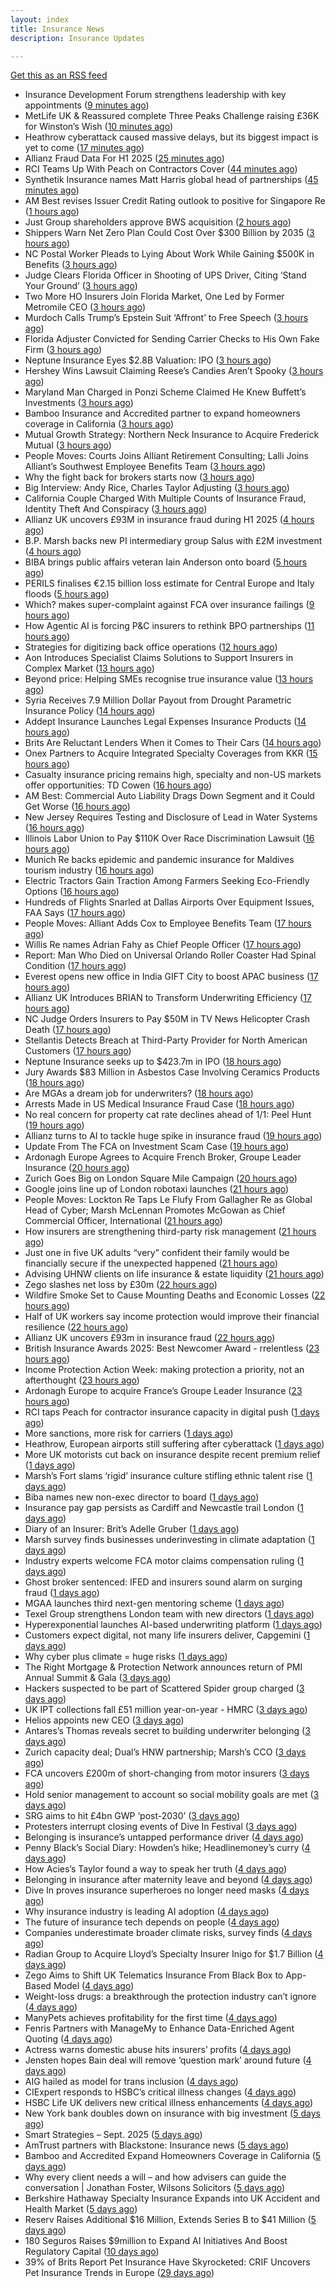 ```yaml
---
layout: index
title: Insurance News
description: Insurance Updates

---
```


[Get this as an RSS feed](/insurance.rss)

<!-- news_marker starts -->
- Insurance Development Forum strengthens leadership with key appointments ([9 minutes ago](https://www.reinsurancene.ws/insurance-development-forum-strengthens-leadership-with-key-appointments/))
- MetLife UK & Reassured complete Three Peaks Challenge raising £36K for Winston’s Wish ([10 minutes ago](https://ifamagazine.com/metlife-uk-reassured-complete-three-peaks-challenge-raising-36k-for-winstons-wish/))
- Heathrow cyberattack caused massive delays, but its biggest impact is yet to come ([17 minutes ago](https://www.insurancebusinessmag.com/uk/news/cyber/heathrow-cyberattack-caused-massive-delays-but-its-biggest-impact-is-yet-to-come-550593.aspx))
- Allianz Fraud Data For H1 2025 ([25 minutes ago](https://insurance-edge.net/2025/09/23/allianz-fraud-data-for-h1-2025/))
- RCI Teams Up With Peach on Contractors Cover ([44 minutes ago](https://insurance-edge.net/2025/09/23/rci-teams-up-with-peach-on-contractors-cover/))
- Synthetik Insurance names Matt Harris global head of partnerships ([45 minutes ago](https://www.insurancebusinessmag.com/uk/news/breaking-news/synthetik-insurance-names-matt-harris-global-head-of-partnerships-550582.aspx))
- AM Best revises Issuer Credit Rating outlook to positive for Singapore Re ([1 hours ago](https://www.reinsurancene.ws/am-best-revises-issuer-credit-rating-outlook-to-positive-for-singapore-re/))
- Just Group shareholders approve BWS acquisition ([2 hours ago](https://www.reinsurancene.ws/just-group-shareholders-approve-bws-acquisition/))
- Shippers Warn Net Zero Plan Could Cost Over $300 Billion by 2035 ([3 hours ago](https://www.insurancejournal.com/news/international/2025/09/23/840058.htm))
- NC Postal Worker Pleads to Lying About Work While Gaining $500K in Benefits ([3 hours ago](https://www.insurancejournal.com/news/southeast/2025/09/23/840140.htm))
- Judge Clears Florida Officer in Shooting of UPS Driver, Citing ‘Stand Your Ground’ ([3 hours ago](https://www.insurancejournal.com/news/southeast/2025/09/23/840111.htm))
- Two More HO Insurers Join Florida Market, One Led by Former Metromile CEO ([3 hours ago](https://www.insurancejournal.com/news/southeast/2025/09/23/840162.htm))
- Murdoch Calls Trump’s Epstein Suit ‘Affront’ to Free Speech ([3 hours ago](https://www.insurancejournal.com/news/national/2025/09/23/840167.htm))
- Florida Adjuster Convicted for Sending Carrier Checks to His Own Fake Firm ([3 hours ago](https://www.insurancejournal.com/news/southeast/2025/09/23/840186.htm))
- Neptune Insurance Eyes $2.8B Valuation: IPO ([3 hours ago](https://www.insurancejournal.com/news/national/2025/09/23/840157.htm))
- Hershey Wins Lawsuit Claiming Reese’s Candies Aren’t Spooky ([3 hours ago](https://www.insurancejournal.com/news/national/2025/09/23/840171.htm))
- Maryland Man Charged in Ponzi Scheme Claimed He Knew Buffett’s Investments ([3 hours ago](https://www.insurancejournal.com/news/east/2025/09/23/840203.htm))
- Bamboo Insurance and Accredited partner to expand homeowners coverage in California ([3 hours ago](https://www.reinsurancene.ws/bamboo-insurance-and-accredited-partner-to-expand-homeowners-coverage-in-california/))
- Mutual Growth Strategy: Northern Neck Insurance to Acquire Frederick Mutual ([3 hours ago](https://www.insurancejournal.com/news/east/2025/09/23/840159.htm))
- People Moves: Courts Joins Alliant Retirement Consulting; Lalli Joins Alliant’s Southwest Employee Benefits Team ([3 hours ago](https://www.insurancejournal.com/news/west/2025/09/23/839504.htm))
- Why the fight back for brokers starts now ([3 hours ago](https://www.postonline.co.uk/broker/7959061/why-the-fight-back-for-brokers-starts-now))
- Big Interview: Andy Rice, Charles Taylor Adjusting ([3 hours ago](https://www.postonline.co.uk/claims/7958280/big-interview-andy-rice-charles-taylor-adjusting))
- California Couple Charged With Multiple Counts of Insurance Fraud, Identity Theft And Conspiracy ([3 hours ago](https://www.insurancejournal.com/news/west/2025/09/23/839878.htm))
- Allianz UK uncovers £93M in insurance fraud during H1 2025 ([4 hours ago](https://www.insurancebusinessmag.com/uk/news/breaking-news/allianz-uk-uncovers-93m-in-insurance-fraud-during-h1-2025-550556.aspx))
- B.P. Marsh backs new PI intermediary group Salus with £2M investment ([4 hours ago](https://www.insurancebusinessmag.com/uk/news/breaking-news/b-p--marsh-backs-new-pi-intermediary-group-salus-with-2m-investment-550555.aspx))
- BIBA brings public affairs veteran Iain Anderson onto board ([5 hours ago](https://www.insurancebusinessmag.com/uk/news/breaking-news/biba-brings-public-affairs-veteran-iain-anderson-onto-board-550552.aspx))
- PERILS finalises €2.15 billion loss estimate for Central Europe and Italy floods ([5 hours ago](https://www.insurancebusinessmag.com/uk/news/catastrophe/perils-finalises-2-15-billion-loss-estimate-for-central-europe-and-italy-floods-550548.aspx))
- Which? makes super-complaint against FCA over insurance failings ([9 hours ago](https://www.postonline.co.uk/news/7959078/which-makes-super-complaint-against-fca-over-insurance-failings))
- How Agentic AI is forcing P&C insurers to rethink BPO partnerships ([11 hours ago](https://www.dig-in.com/opinion/agentic-ais-impact-on-bpo-partnerships))
- Strategies for digitizing back office operations ([12 hours ago](https://www.dig-in.com/opinion/strategies-for-digitizing-back-office-operations))
- Aon Introduces Specialist Claims Solutions to Support Insurers in Complex Market ([13 hours ago](https://www.insurtechinsights.com/aon-introduces-specialist-claims-solutions-to-support-insurers-in-complex-market/))
- Beyond price: Helping SMEs recognise true insurance value ([13 hours ago](https://www.insurancebusinessmag.com/uk/news/breaking-news/beyond-price-helping-smes-recognise-true-insurance-value-550578.aspx))
- Syria Receives 7.9 Million Dollar Payout from Drought Parametric Insurance Policy ([14 hours ago](https://www.insurtechinsights.com/syria-receives-7-9-million-dollar-payout-from-drought-parametric-insurance-policy/))
- Addept Insurance Launches Legal Expenses Insurance Products ([14 hours ago](https://www.insurtechinsights.com/addept-insurance-launches-legal-expenses-insurance-products/))
- Brits Are Reluctant Lenders When it Comes to Their Cars ([14 hours ago](https://insurance-edge.net/2025/09/22/brits-are-reluctant-lenders-when-it-comes-to-their-cars/))
- Onex Partners to Acquire Integrated Specialty Coverages from KKR ([15 hours ago](https://www.insurtechinsights.com/onex-partners-to-acquire-integrated-specialty-coverages-from-kkr/))
- Casualty insurance pricing remains high, specialty and non-US markets offer opportunities: TD Cowen ([16 hours ago](https://www.reinsurancene.ws/casualty-insurance-pricing-remains-high-specialty-and-non-us-markets-offer-opportunities-td-cowen/))
- AM Best: Commercial Auto Liability Drags Down Segment and it Could Get Worse ([16 hours ago](https://www.insurancejournal.com/news/national/2025/09/22/840105.htm))
- New Jersey Requires Testing and Disclosure of Lead in Water Systems ([16 hours ago](https://www.insurancejournal.com/news/east/2025/09/22/840133.htm))
- Illinois Labor Union to Pay $110K Over Race Discrimination Lawsuit ([16 hours ago](https://www.insurancejournal.com/news/midwest/2025/09/22/840126.htm))
- Munich Re backs epidemic and pandemic insurance for Maldives tourism industry ([16 hours ago](https://www.reinsurancene.ws/munich-re-backs-epidemic-and-pandemic-insurance-for-maldives-tourism-industry/))
- Electric Tractors Gain Traction Among Farmers Seeking Eco-Friendly Options ([16 hours ago](https://www.insurancejournal.com/news/midwest/2025/09/22/840121.htm))
- Hundreds of Flights Snarled at Dallas Airports Over Equipment Issues, FAA Says ([17 hours ago](https://www.insurancejournal.com/news/southcentral/2025/09/22/840118.htm))
- People Moves: Alliant Adds Cox to Employee Benefits Team ([17 hours ago](https://www.insurancejournal.com/news/southcentral/2025/09/22/840115.htm))
- Willis Re names Adrian Fahy as Chief People Officer ([17 hours ago](https://www.reinsurancene.ws/willis-re-names-adrian-fahy-as-chief-people-officer/))
- Report: Man Who Died on Universal Orlando Roller Coaster Had Spinal Condition ([17 hours ago](https://www.insurancejournal.com/news/southeast/2025/09/22/840107.htm))
- Everest opens new office in India GIFT City to boost APAC business ([17 hours ago](https://www.reinsurancene.ws/everest-opens-new-office-in-india-gift-city-to-boost-apac-business/))
- Allianz UK Introduces BRIAN to Transform Underwriting Efficiency ([17 hours ago](https://www.insurtechinsights.com/allianz-uk-introduces-brian-to-transform-underwriting-efficiency/))
- NC Judge Orders Insurers to Pay $50M in TV News Helicopter Crash Death ([17 hours ago](https://www.insurancejournal.com/news/southeast/2025/09/22/840095.htm))
- Stellantis Detects Breach at Third-Party Provider for North American Customers ([17 hours ago](https://www.insurancejournal.com/news/national/2025/09/22/840097.htm))
- Neptune Insurance seeks up to $423.7m in IPO ([18 hours ago](https://www.reinsurancene.ws/neptune-insurance-seeks-up-to-423-7m-in-ipo/))
- Jury Awards $83 Million in Asbestos Case Involving Ceramics Products ([18 hours ago](https://www.insurancejournal.com/news/east/2025/09/22/840091.htm))
- Are MGAs a dream job for underwriters? ([18 hours ago](https://www.insurancebusinessmag.com/uk/news/breaking-news/are-mgas-a-dream-job-for-underwriters-550505.aspx))
- Arrests Made in US Medical Insurance Fraud Case ([18 hours ago](https://insurance-edge.net/2025/09/22/arrests-made-in-us-medical-insurance-fraud-case/))
- No real concern for property cat rate declines ahead of 1/1: Peel Hunt ([19 hours ago](https://www.reinsurancene.ws/no-real-concern-for-property-cat-rate-declines-ahead-of-1-1-peel-hunt/))
- Allianz turns to AI to tackle huge spike in insurance fraud ([19 hours ago](https://www.insurancebusinessmag.com/uk/news/breaking-news/allianz-turns-to-ai-to-tackle-huge-spike-in-insurance-fraud-550492.aspx))
- Update From The FCA on Investment Scam Case ([19 hours ago](https://insurance-edge.net/2025/09/22/update-from-the-fca-on-investment-scam-case/))
- Ardonagh Europe Agrees to Acquire French Broker, Groupe Leader Insurance ([20 hours ago](https://www.insurancejournal.com/news/international/2025/09/22/840087.htm))
- Zurich Goes Big on London Square Mile Campaign ([20 hours ago](https://insurance-edge.net/2025/09/22/zurich-goes-big-on-london-square-mile-campaign/))
- Google joins line up of London robotaxi launches ([21 hours ago](https://www.insurancebusinessmag.com/uk/news/auto-motor/google-joins-line-up-of-london-robotaxi-launches-550480.aspx))
- People Moves: Lockton Re Taps Le Flufy From Gallagher Re as Global Head of Cyber; Marsh McLennan Promotes McGowan as Chief Commercial Officer, International ([21 hours ago](https://www.insurancejournal.com/news/international/2025/09/22/840026.htm))
- How insurers are strengthening third-party risk management ([21 hours ago](https://www.insurancebusinessmag.com/uk/news/breaking-news/how-insurers-are-strengthening-thirdparty-risk-management-550476.aspx))
- Just one in five UK adults “very” confident their family would be financially secure if the unexpected happened ([21 hours ago](https://ifamagazine.com/just-one-in-five-uk-adults-very-confident-their-family-would-be-financially-secure-if-the-unexpected-happened/))
- Advising UHNW clients on life insurance & estate liquidity ([21 hours ago](https://ifamagazine.com/advising-uhnw-clients-on-life-insurance-estate-liquidity/))
- Zego slashes net loss by £30m ([22 hours ago](https://www.postonline.co.uk/technology/7959075/zego-slashes-net-loss-by-%C2%A330m))
- Wildfire Smoke Set to Cause Mounting Deaths and Economic Losses ([22 hours ago](https://www.insurancejournal.com/news/international/2025/09/22/839965.htm))
- Half of UK workers say income protection would improve their financial resilience ([22 hours ago](https://ifamagazine.com/half-of-uk-workers-say-income-protection-would-improve-their-financial-resilience/))
- Allianz UK uncovers £93m in insurance fraud ([22 hours ago](https://www.postonline.co.uk/news/7959074/allianz-uk-uncovers-%C2%A393m-in-insurance-fraud))
- British Insurance Awards 2025: Best Newcomer Award - rrelentless ([23 hours ago](https://www.postonline.co.uk/market-access/7959017/british-insurance-awards-2025-best-newcomer-award-rrelentless))
- Income Protection Action Week: making protection a priority, not an afterthought ([23 hours ago](https://ifamagazine.com/income-protection-awareness-week-making-protection-a-priority-not-an-afterthought/))
- Ardonagh Europe to acquire France’s Groupe Leader Insurance ([23 hours ago](https://www.insurancebusinessmag.com/uk/news/mergers-acquisitions/ardonagh-europe-to-acquire-frances-groupe-leader-insurance-550451.aspx))
- RCI taps Peach for contractor insurance capacity in digital push ([1 days ago](https://www.insurancebusinessmag.com/uk/news/construction-engineering/rci-taps-peach-for-contractor-insurance-capacity-in-digital-push-550442.aspx))
- More sanctions, more risk for carriers ([1 days ago](https://www.insurancebusinessmag.com/uk/news/breaking-news/more-sanctions-more-risk-for-carriers-550434.aspx))
- Heathrow, European airports still suffering after cyberattack ([1 days ago](https://www.insurancebusinessmag.com/uk/news/breaking-news/heathrow-european-airports-still-suffering-after-cyberattack-550421.aspx))
- More UK motorists cut back on insurance despite recent premium relief ([1 days ago](https://www.insurancebusinessmag.com/uk/news/auto-motor/more-uk-motorists-cut-back-on-insurance-despite-recent-premium-relief-550425.aspx))
- Marsh’s Fort slams ‘rigid’ insurance culture stifling ethnic talent rise ([1 days ago](https://www.postonline.co.uk/people/7959071/marsh%E2%80%99s-fort-slams-%E2%80%98rigid%E2%80%99-insurance-culture-stifling-ethnic-talent-rise))
- Biba names new non-exec director to board ([1 days ago](https://www.postonline.co.uk/news/7959066/biba-names-new-non-exec-director-to-board))
- Insurance pay gap persists as Cardiff and Newcastle trail London ([1 days ago](https://www.postonline.co.uk/people/7958057/insurance-pay-gap-persists-as-cardiff-and-newcastle-trail-london))
- Diary of an Insurer: Brit’s Adelle Gruber ([1 days ago](https://www.postonline.co.uk/commercial/7957920/diary-of-an-insurer-brit%E2%80%99s-adelle-gruber))
- Marsh survey finds businesses underinvesting in climate adaptation ([1 days ago](https://www.insurancebusinessmag.com/uk/news/breaking-news/marsh-survey-finds-businesses-underinvesting-in-climate-adaptation-550396.aspx))
- Industry experts welcome FCA motor claims compensation ruling ([1 days ago](https://www.insurancebusinessmag.com/uk/news/breaking-news/industry-experts-welcome-fca-motor-claims-compensation-ruling-550389.aspx))
- Ghost broker sentenced: IFED and insurers sound alarm on surging fraud ([1 days ago](https://www.insurancebusinessmag.com/uk/news/breaking-news/ghost-broker-sentenced-ifed-and-insurers-sound-alarm-on-surging-fraud-550387.aspx))
- MGAA launches third next-gen mentoring scheme ([1 days ago](https://www.insurancebusinessmag.com/uk/news/breaking-news/mgaa-launches-third-nextgen-mentoring-scheme-550386.aspx))
- Texel Group strengthens London team with new directors ([1 days ago](https://www.insurancebusinessmag.com/uk/news/breaking-news/texel-group-strengthens-london-team-with-new-directors-550385.aspx))
- Hyperexponential launches AI-based underwriting platform ([1 days ago](https://www.dig-in.com/news/hyperexponential-launches-ai-based-underwriting-platform))
- Customers expect digital, not many life insurers deliver, Capgemini ([1 days ago](https://www.dig-in.com/news/customers-expect-digital-not-many-life-insurers-deliver-capgemini))
- Why cyber plus climate = huge risks ([1 days ago](https://www.insurancebusinessmag.com/uk/news/breaking-news/why-cyber-plus-climate--huge-risks-550427.aspx))
- The Right Mortgage & Protection Network announces return of PMI Annual Summit & Gala ([3 days ago](https://ifamagazine.com/the-right-mortgage-protection-network-announces-return-of-pmi-annual-summit-gala/))
- Hackers suspected to be part of Scattered Spider group charged ([3 days ago](https://www.insurancebusinessmag.com/uk/news/cyber/hackers-suspected-to-be-part-of-scattered-spider-group-charged-550292.aspx))
- UK IPT collections fall £51 million year-on-year - HMRC ([3 days ago](https://www.insurancebusinessmag.com/uk/news/breaking-news/uk-ipt-collections-fall-51-million-yearonyear--hmrc-550290.aspx))
- Helios appoints new CEO ([3 days ago](https://www.insurancebusinessmag.com/uk/news/breaking-news/helios-appoints-new-ceo-550289.aspx))
- Antares’s Thomas reveals secret to building underwriter belonging ([3 days ago](https://www.postonline.co.uk/people/7959059/antares%E2%80%99s-thomas-reveals-secret-to-building-underwriter-belonging))
- Zurich capacity deal; Dual’s HNW partnership; Marsh’s CCO ([3 days ago](https://www.postonline.co.uk/news/7959062/zurich-capacity-deal-dual%E2%80%99s-hnw-partnership-marsh%E2%80%99s-cco))
- FCA uncovers £200m of short-changing from motor insurers ([3 days ago](https://www.postonline.co.uk/news/7959067/fca-uncovers-%C2%A3200m-of-short-changing-from-motor-insurers))
- Hold senior management to account so social mobility goals are met ([3 days ago](https://www.postonline.co.uk/news/7959058/hold-senior-management-to-account-so-social-mobility-goals-are-met))
- SRG aims to hit £4bn GWP ‘post-2030’ ([3 days ago](https://www.postonline.co.uk/broker/7959060/srg-aims-to-hit-%C2%A34bn-gwp-%E2%80%98post-2030%E2%80%99))
- Protesters interrupt closing events of Dive In Festival ([3 days ago](https://www.postonline.co.uk/lloyd%E2%80%99slondon/7959065/protesters-interrupt-closing-events-of-dive-in-festival))
- Belonging is insurance’s untapped performance driver ([4 days ago](https://www.postonline.co.uk/broker/7958271/belonging-is-insurance%E2%80%99s-untapped-performance-driver))
- Penny Black’s Social Diary: Howden’s hike; Headlinemoney’s curry ([4 days ago](https://www.postonline.co.uk/people/7958898/penny-black%E2%80%99s-social-diary-howden%E2%80%99s-hike-headlinemoney%E2%80%99s-curry))
- How Acies’s Taylor found a way to speak her truth ([4 days ago](https://www.postonline.co.uk/commercial/7958176/how-acies%E2%80%99s-taylor-found-a-way-to-speak-her-truth))
- Belonging in insurance after maternity leave and beyond ([4 days ago](https://www.postonline.co.uk/claims/7958185/belonging-in-insurance-after-maternity-leave-and-beyond))
- Dive In proves insurance superheroes no longer need masks ([4 days ago](https://www.postonline.co.uk/people/7958972/dive-in-proves-insurance-superheroes-no-longer-need-masks))
- Why insurance industry is leading AI adoption ([4 days ago](https://www.dig-in.com/opinion/why-insurance-industry-is-leading-ai-adoption))
- The future of insurance tech depends on people ([4 days ago](https://www.dig-in.com/opinion/the-future-of-insurance-tech-depends-on-people))
- Companies underestimate broader climate risks, survey finds ([4 days ago](https://www.dig-in.com/articles/companies-underestimate-broader-climate-risks-survey-finds))
- Radian Group to Acquire Lloyd’s Specialty Insurer Inigo for $1.7 Billion ([4 days ago](https://www.insurtechinsights.com/radian-group-to-acquire-lloyds-specialty-insurer-inigo-for-1-7-billion/))
- Zego Aims to Shift UK Telematics Insurance From Black Box to App-Based Model ([4 days ago](https://thefintechtimes.com/zego-aims-to-shift-uk-telematics-insurance-from-black-box-to-app-based-model/))
- Weight-loss drugs: a breakthrough the protection industry can’t ignore ([4 days ago](https://ifamagazine.com/weight-loss-drugs-a-breakthrough-the-protection-industry-cant-ignore/))
- ManyPets achieves profitability for the first time ([4 days ago](https://www.postonline.co.uk/personal/7959057/manypets-achieves-profitability-for-the-first-time))
- Fenris Partners with ManageMy to Enhance Data-Enriched Agent Quoting ([4 days ago](https://www.insurtechinsights.com/fenris-partners-with-managemy-to-enhance-data-enriched-agent-quoting/))
- Actress warns domestic abuse hits insurers’ profits ([4 days ago](https://www.postonline.co.uk/news/7959054/actress-warns-domestic-abuse-hits-insurers%E2%80%99-profits))
- Jensten hopes Bain deal will remove ‘question mark’ around future ([4 days ago](https://www.postonline.co.uk/broker/7959052/jensten-hopes-bain-deal-will-remove-%E2%80%98question-mark%E2%80%99-around-future))
- AIG hailed as model for trans inclusion ([4 days ago](https://www.postonline.co.uk/people/7959056/aig-hailed-as-model-for-trans-inclusion))
- CIExpert responds to HSBC’s critical illness changes ([4 days ago](https://ifamagazine.com/ciexpert-responds-to-hsbcs-critical-illness-changes/))
- HSBC Life UK delivers new critical illness enhancements ([4 days ago](https://ifamagazine.com/hsbc-life-uk-delivers-new-critical-illness-enhancements/))
- New York bank doubles down on insurance with big investment ([5 days ago](https://www.dig-in.com/news/new-york-bank-doubles-down-on-insurance-with-big-investment))
- Smart Strategies – Sept. 2025 ([5 days ago](https://www.dig-in.com/news/smart-insurance-strategies-sept-2025))
- AmTrust partners with Blackstone: Insurance news ([5 days ago](https://www.dig-in.com/news/amtrust-partners-with-blackstone-insurance-news))
- Bamboo and Accredited Expand Homeowners Coverage in California ([5 days ago](https://www.insurtechinsights.com/bamboo-and-accredited-expand-homeowners-coverage-in-california/))
- Why every client needs a will – and how advisers can guide the conversation | Jonathan Foster, Wilsons Solicitors ([5 days ago](https://ifamagazine.com/why-every-client-needs-a-will-and-how-advisers-can-guide-the-conversation-jonathan-foster-wilsons-solicitors/))
- Berkshire Hathaway Specialty Insurance Expands into UK Accident and Health Market ([5 days ago](https://www.insurtechinsights.com/berkshire-hathaway-specialty-insurance-expands-into-uk-accident-and-health-market/))
- Reserv Raises Additional $16 Million, Extends Series B to $41 Million ([5 days ago](https://www.insurtechinsights.com/reserv-raises-additional-16-million-extends-series-b-to-41-million/))
- 180 Seguros Raises $9million to Expand AI Initiatives And Boost Regulatory Capital ([10 days ago](https://thefintechtimes.com/180-seguros-raises-9m-to-expand-ai-initiatives-and-boost-regulatory-capital/))
- 39% of Brits Report Pet Insurance Have Skyrocketed: CRIF Uncovers Pet Insurance Trends in Europe ([29 days ago](https://thefintechtimes.com/39-of-brits-report-pet-insurance-have-skyrocketed-crif-uncovers-pet-insurance-trends-in-europe/))

<!-- news_marker ends -->